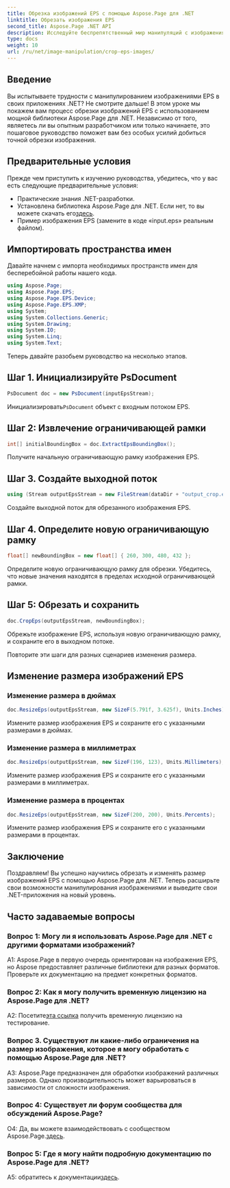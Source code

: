 ```yaml
---
title: Обрезка изображений EPS с помощью Aspose.Page для .NET
linktitle: Обрезать изображения EPS
second_title: Aspose.Page .NET API
description: Исследуйте беспрепятственный мир манипуляций с изображениями EPS в .NET с помощью Aspose.Page. Легко обрезайте и изменяйте размер изображений для получения потрясающих результатов.
type: docs
weight: 10
url: /ru/net/image-manipulation/crop-eps-images/
---
```

## Введение

Вы испытываете трудности с манипулированием изображениями EPS в своих приложениях .NET? Не смотрите дальше! В этом уроке мы покажем вам процесс обрезки изображений EPS с использованием мощной библиотеки Aspose.Page для .NET. Независимо от того, являетесь ли вы опытным разработчиком или только начинаете, это пошаговое руководство поможет вам без особых усилий добиться точной обрезки изображения.

## Предварительные условия

Прежде чем приступить к изучению руководства, убедитесь, что у вас есть следующие предварительные условия:

- Практические знания .NET-разработки.
-  Установлена библиотека Aspose.Page для .NET. Если нет, то вы можете скачать его[здесь](https://releases.aspose.com/page/net/).
- Пример изображения EPS (замените в коде «input.eps» реальным файлом).

## Импортировать пространства имен

Давайте начнем с импорта необходимых пространств имен для бесперебойной работы нашего кода. 

```csharp
using Aspose.Page;
using Aspose.Page.EPS;
using Aspose.Page.EPS.Device;
using Aspose.Page.EPS.XMP;
using System;
using System.Collections.Generic;
using System.Drawing;
using System.IO;
using System.Linq;
using System.Text;
```

Теперь давайте разобьем руководство на несколько этапов.

## Шаг 1. Инициализируйте PsDocument

```csharp
PsDocument doc = new PsDocument(inputEpsStream);
```

 Инициализировать`PsDocument` объект с входным потоком EPS.

## Шаг 2: Извлечение ограничивающей рамки

```csharp
int[] initialBoundingBox = doc.ExtractEpsBoundingBox();
```

Получите начальную ограничивающую рамку изображения EPS.

## Шаг 3. Создайте выходной поток

```csharp
using (Stream outputEpsStream = new FileStream(dataDir + "output_crop.eps", FileMode.Create, FileAccess.Write))
```

Создайте выходной поток для обрезанного изображения EPS.

## Шаг 4. Определите новую ограничивающую рамку

```csharp
float[] newBoundingBox = new float[] { 260, 300, 480, 432 };
```

Определите новую ограничивающую рамку для обрезки. Убедитесь, что новые значения находятся в пределах исходной ограничивающей рамки.

## Шаг 5: Обрезать и сохранить

```csharp
doc.CropEps(outputEpsStream, newBoundingBox);
```

Обрежьте изображение EPS, используя новую ограничивающую рамку, и сохраните его в выходном потоке.

Повторите эти шаги для разных сценариев изменения размера.

## Изменение размера изображений EPS

### Изменение размера в дюймах

```csharp
doc.ResizeEps(outputEpsStream, new SizeF(5.791f, 3.625f), Units.Inches);
```

Измените размер изображения EPS и сохраните его с указанными размерами в дюймах.

### Изменение размера в миллиметрах

```csharp
doc.ResizeEps(outputEpsStream, new SizeF(196, 123), Units.Millimeters);
```

Измените размер изображения EPS и сохраните его с указанными размерами в миллиметрах.

### Изменение размера в процентах

```csharp
doc.ResizeEps(outputEpsStream, new SizeF(200, 200), Units.Percents);
```

Измените размер изображения EPS и сохраните его с указанными размерами в процентах.

## Заключение

Поздравляем! Вы успешно научились обрезать и изменять размер изображений EPS с помощью Aspose.Page для .NET. Теперь расширьте свои возможности манипулирования изображениями и выведите свои .NET-приложения на новый уровень.

## Часто задаваемые вопросы

### Вопрос 1: Могу ли я использовать Aspose.Page для .NET с другими форматами изображений?

A1: Aspose.Page в первую очередь ориентирован на изображения EPS, но Aspose предоставляет различные библиотеки для разных форматов. Проверьте их документацию на предмет конкретных форматов.

### Вопрос 2: Как я могу получить временную лицензию на Aspose.Page для .NET?

 А2: Посетите[эта ссылка](https://purchase.aspose.com/temporary-license/) получить временную лицензию на тестирование.

### Вопрос 3. Существуют ли какие-либо ограничения на размер изображения, которое я могу обработать с помощью Aspose.Page для .NET?

A3: Aspose.Page предназначен для обработки изображений различных размеров. Однако производительность может варьироваться в зависимости от сложности изображения.

### Вопрос 4: Существует ли форум сообщества для обсуждений Aspose.Page?

 О4: Да, вы можете взаимодействовать с сообществом Aspose.Page.[здесь](https://forum.aspose.com/c/page/39).

### Вопрос 5: Где я могу найти подробную документацию по Aspose.Page для .NET?

 A5: обратитесь к документации[здесь](https://reference.aspose.com/page/net/).
